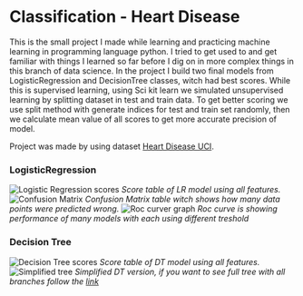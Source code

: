 # Classification - Heart Disease

This is the small project I made while learning and practicing machine learning in programming language python. I tried to get used to and get familiar with things I learned so far before I dig on in more complex things in this branch of data science. In the project I build two final models from LogisticRegression and DecisionTree classes, witch had best scores. While this is supervised learning, using Sci kit learn we simulated unsupervised learning by splitting dataset in test and train data. To get better scoring we use split method with generate indices for test and train set randomly, then we calculate mean value of all scores to get more accurate precision of model.

Project was made by using dataset [Heart Disease UCI](https://archive.ics.uci.edu/ml/datasets/Heart+Disease).


### LogisticRegression 

<img src='https://raw.githubusercontent.com/aleksaKis/Classification-Heart-disease/master/images/lr_scores.png' alt='Logistic Regression scores'>
<i>Score table of LR model using all features.</i>


<img src='https://raw.githubusercontent.com/aleksaKis/Classification-Heart-disease/master/images/lr_scores.png' alt='Confusion Matrix'>
<i>Confusion Matrix table witch shows how many data points were predicted wrong.</i>


<img src='https://raw.githubusercontent.com/aleksaKis/Classification-Heart-disease/master/images/roc_curve.png' alt='Roc curver graph'>
<i>Roc curve is showing performance of many models with each using different treshold</i>

### Decision Tree

<img src='https://raw.githubusercontent.com/aleksaKis/Classification-Heart-disease/master/images/dt_scores.png' alt='Decision Tree scores'>
<i>Score table of DT model using all features.</i>


<img src='https://raw.githubusercontent.com/aleksaKis/Classification-Heart-disease/master/images/Simplified_tree.png' alt='Simplified tree'>
<i>Simplified DT version, if you want to see full tree with all branches follow the <a href='https://github.com/aleksaKis/Classification-Heart-disease/blob/master/images/tree.png'>link</a></i>
